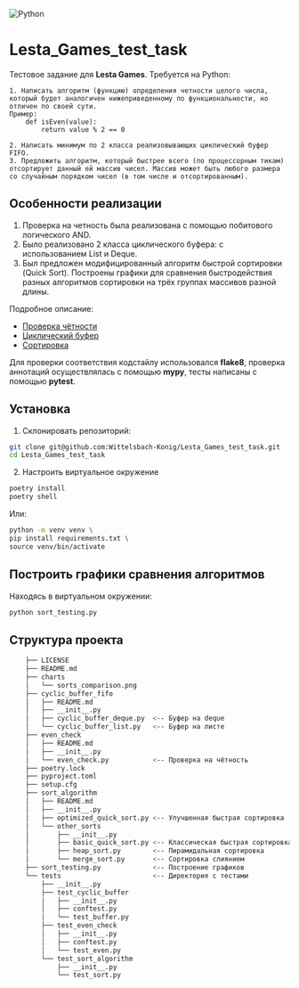 ![Python](https://img.shields.io/badge/python-3670A0?style=for-the-badge&logo=python&logoColor=ffdd54)
# Lesta_Games_test_task
Тестовое задание для **Lesta Games**. Требуется на Python:

    1. Написать алгоритм (функцию) определения четности целого числа, который будет аналогичен нижеприведенному по функциональности, но отличен по своей сути. 
    Пример:
        def isEven(value):
            return value % 2 == 0

    2. Написать минимум по 2 класса реализовывающих циклический буфер FIFO.
    3. Предложить алгоритм, который быстрее всего (по процессорным тикам) отсортирует данный ей массив чисел. Массив может быть любого размера со случайным порядком чисел (в том числе и отсортированным).

## Особенности реализации

1. Проверка на четность была реализована с помощью побитового логического AND.
2. Было реализовано 2 класса циклического буфера: с использованием List и Deque.
3. Был предложен модифицированный алгоритм быстрой сортировки (Quick Sort). Построены графики для сравнения быстродействия разных алгоритмов сортировки на трёх группах массивов разной длины.

Подробное описание:
* [Проверка чётности](even_check/README.md)
* [Циклический буфер](cyclic_buffer_fifo/README.md)
* [Сортировка](sort_algorithm/README.md)

Для проверки соответствия кодстайлу использовался **flake8**, проверка аннотаций осуществлялась с помощью **mypy**, тесты написаны с помощью **pytest**.
## Установка
1. Склонировать репозиторий:
```bash
git clone git@github.com:Wittelsbach-Konig/Lesta_Games_test_task.git
cd Lesta_Games_test_task
```
2. Настроить виртуальное окружение
```bash
poetry install
poetry shell
```
Или:
```bash
python -m venv venv \
pip install requirements.txt \
source venv/bin/activate
```

## Построить графики сравнения алгоритмов
Находясь в виртуальном окружении:
```bash
python sort_testing.py
```
## Структура проекта
```bash
    ├── LICENSE
    ├── README.md
    ├── charts
    │   └── sorts_comparison.png
    ├── cyclic_buffer_fifo
    │   ├── README.md
    │   ├── __init__.py
    │   ├── cyclic_buffer_deque.py  <-- Буфер на deque
    │   └── cyclic_buffer_list.py   <-- Буфер на листе
    ├── even_check                  
    │   ├── README.md
    │   ├── __init__.py
    │   └── even_check.py           <-- Проверка на чётность
    ├── poetry.lock
    ├── pyproject.toml
    ├── setup.cfg
    ├── sort_algorithm
    │   ├── README.md
    │   ├── __init__.py
    │   ├── optimized_quick_sort.py <-- Улучшенная быстрая сортировка
    │   └── other_sorts
    │       ├── __init__.py
    │       ├── basic_quick_sort.py <-- Классическая быстрая сортировка
    │       ├── heap_sort.py        <-- Пирамидальная сортировка
    │       └── merge_sort.py       <-- Сортировка слиянием
    ├── sort_testing.py             <-- Построение графиков
    └── tests                       <-- Директория с тестами
        ├── __init__.py
        ├── test_cyclic_buffer
        │   ├── __init__.py
        │   ├── conftest.py
        │   └── test_buffer.py
        ├── test_even_check
        │   ├── __init__.py
        │   ├── conftest.py
        │   └── test_even.py
        └── test_sort_algorithm
            ├── __init__.py
            └── test_sort.py
```

